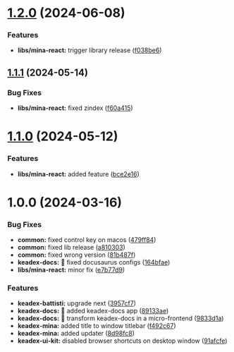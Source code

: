 # [1.2.0](https://github.com/keadex/keadex/compare/mina-react@1.1.1...mina-react@1.2.0) (2024-06-08)


### Features

* **libs/mina-react:** trigger library release ([f038be6](https://github.com/keadex/keadex/commit/f038be67eed13ec12c91fe7b0d2f00c9e88f60f0))

## [1.1.1](https://github.com/keadex/keadex/compare/mina-react@1.1.0...mina-react@1.1.1) (2024-05-14)


### Bug Fixes

* **libs/mina-react:** fixed zindex ([f60a415](https://github.com/keadex/keadex/commit/f60a415c08209ef4434bdd84e3a64e904846aae1))

# [1.1.0](https://github.com/keadex/keadex/compare/mina-react@1.0.0...mina-react@1.1.0) (2024-05-12)


### Features

* **libs/mina-react:** added feature ([bce2e16](https://github.com/keadex/keadex/commit/bce2e165f7dedf399c5aa0ee33b8d5fa030fe421))

# 1.0.0 (2024-03-16)


### Bug Fixes

* **common:** fixed control key on macos ([479ff84](https://github.com/keadex/keadex/commit/479ff849d94ea40b781b1c27095e76b62b87e125))
* **common:** fixed lib release ([a810303](https://github.com/keadex/keadex/commit/a81030313f50b5c6a83e591f4a483eeb6e44766a))
* **common:** fixed wrong version ([81b487f](https://github.com/keadex/keadex/commit/81b487fcc8d8fe32b7f16c5b581fa8aecae92d43))
* **keadex-docs:** 🐛 fixed docusaurus configs ([164bfae](https://github.com/keadex/keadex/commit/164bfae3dc4e97551c7487778a94b3e58a0822a6))
* **libs/mina-react:** minor fix ([e7b77d9](https://github.com/keadex/keadex/commit/e7b77d9160170d6972f59ff68fdbcb6a44f9f5b1))


### Features

* **keadex-battisti:** upgrade next ([3957cf7](https://github.com/keadex/keadex/commit/3957cf789cb681f9b3105ef8d9073d178c51f5d7))
* **keadex-docs:** 🎸 added keadex-docs app ([89133ae](https://github.com/keadex/keadex/commit/89133ae4be67339784f1fb8e881d597c7792b81a))
* **keadex-docs:** 🎸 transform keadex-docs in a micro-frontend ([9833d1a](https://github.com/keadex/keadex/commit/9833d1ac6f24734d6dcbd45bce282d071a98720e))
* **keadex-mina:** added title to window titlebar ([f492c67](https://github.com/keadex/keadex/commit/f492c6778893acb655e619d4b451450c0d62175c))
* **keadex-mina:** added updater ([8d98fc8](https://github.com/keadex/keadex/commit/8d98fc8f3c00bf9291fba7ad5307e1aa146f9978))
* **keadex-ui-kit:** disabled browser shortcuts on desktop window ([91afcfe](https://github.com/keadex/keadex/commit/91afcfebb815319d033afd629721b24c63115386))

